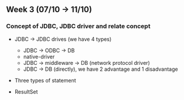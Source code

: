 ## Week 3 (07/10 -> 11/10)

### Concept of JDBC, JDBC driver and relate concept

+ JDBC -> JDBC drives (we have 4 types)

    + JDBC -> ODBC -> DB
    + native-driver
    + JDBC -> middleware -> DB (network protocol driver)
    + JDBC -> DB (directly), we have 2 advantage and 1 disadvantage

+ Three types of statement

+ ResultSet